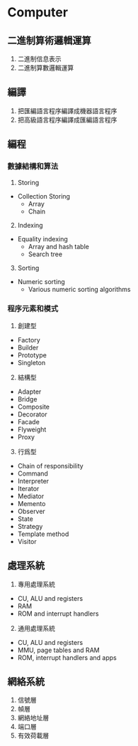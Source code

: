 # Computer

## 二進制算術邏輯運算

1. 二進制信息表示
2. 二進制算數邏輯運算

## 編譯

1. 把匯編語言程序編譯成機器語言程序
2. 把高級語言程序編譯成匯編語言程序

## 編程

### 數據結構和算法

1. Storing
  - Collection Storing
    - Array
    - Chain
2. Indexing
  - Equality indexing
    - Array and hash table
    - Search tree
3. Sorting
  - Numeric sorting
    - Various numeric sorting algorithms

### 程序元素和模式

1. 創建型
  - Factory
  - Builder
  - Prototype
  - Singleton
2. 結構型
  - Adapter
  - Bridge
  - Composite
  - Decorator
  - Facade
  - Flyweight
  - Proxy
3. 行爲型
  - Chain of responsibility
  - Command
  - Interpreter
  - Iterator
  - Mediator
  - Memento
  - Observer
  - State
  - Strategy
  - Template method
  - Visitor

## 處理系統

1. 專用處理系統
  - CU, ALU and registers
  - RAM
  - ROM and interrupt handlers

2. 通用處理系統
  - CU, ALU and registers
  - MMU, page tables and RAM
  - ROM, interrupt handlers and apps

## 網絡系統

1. 信號層
2. 幀層
3. 網絡地址層
4. 端口層
5. 有效荷載層
